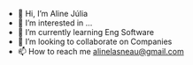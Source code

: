- 👋 Hi, I’m Aline Júlia
- 👀 I’m interested in ...
- 🌱 I’m currently learning Eng Software 
- 💞️ I’m looking to collaborate on Companies
- 📫 How to reach me alinelasneau@gmail.com
